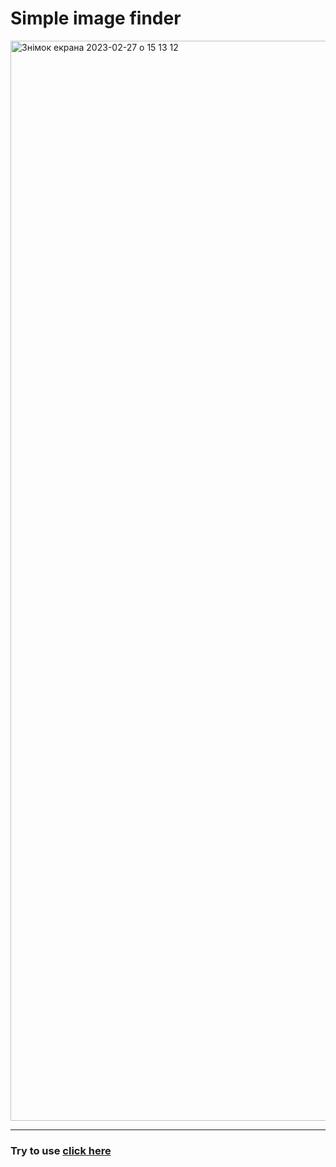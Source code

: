 # Simple image finder

<img width="1728" alt="Знімок екрана 2023-02-27 о 15 13 12" src="https://user-images.githubusercontent.com/96833638/221572773-d827985e-45a0-406c-80c1-bfc7b443745c.png">

-----
### Try to use [click here](zvereva-s.github.io/goit-js-hw-11/)
